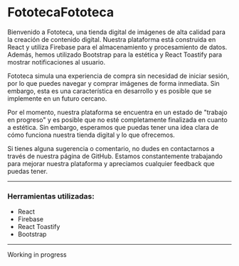 # FototecaFototeca

Bienvenido a Fototeca, una tienda digital de imágenes de alta calidad para la creación de contenido digital. Nuestra plataforma está construida en React y utiliza Firebase para el almacenamiento y procesamiento de datos. Además, hemos utilizado Bootstrap para la estética y React Toastify para mostrar notificaciones al usuario.

Fototeca simula una experiencia de compra sin necesidad de iniciar sesión, por lo que puedes navegar y comprar imágenes de forma inmediata. Sin embargo, esta es una característica en desarrollo y es posible que se implemente en un futuro cercano.

Por el momento, nuestra plataforma se encuentra en un estado de "trabajo en progreso" y es posible que no esté completamente finalizada en cuanto a estética. Sin embargo, esperamos que puedas tener una idea clara de cómo funciona nuestra tienda digital y lo que ofrecemos.

Si tienes alguna sugerencia o comentario, no dudes en contactarnos a través de nuestra página de GitHub. Estamos constantemente trabajando para mejorar nuestra plataforma y apreciamos cualquier feedback que puedas tener.


------------
### Herramientas utilizadas:
- React
- Firebase
- React Toastify
- Bootstrap

------------
Working in progress